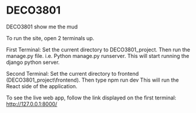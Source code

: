 # DECO3801
DECO3801 show me the mud

To run the site, open 2 terminals up.

First Terminal:
Set the current directory to DECO3801_project. Then run the manage.py file.
i.e. Python manage.py runserver. This will start running the django python server.

Second Terminal:
Set the current directory to frontend (DECO3801_project\frontend). Then type
npm run dev
This will run the React side of the application.

To see the live web app, follow the link displayed on the first terminal:
http://127.0.0.1:8000/
